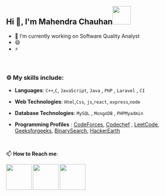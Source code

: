 ## Hi 👋, I'm Mahendra Chauhan<img src="https://media4.giphy.com/media/PgnpGT8tJsWfNabS8d/giphy.gif" width="50"> 


- 🔭 I’m currently working on Software Quality Analyst
- 😄 
- ⚡ 

<br>


### :gear: My skills include:

- **Languages**: `C++`,`C`, `JavaScript`, `Java` , `PHP` , `Laravel` , `CI` 

- **Web Technologies**: `Html`,`Css`, `js`,`react`, `express`,`node`

- **Database Technologies**: `MySQL` , `MongoDB` , `PHPMyadmin`


- **Programming Profiles** :  [CodeForces](https://codeforces.com), [Codechef](https://www.codechef.com) , [LeetCode](https://leetcode.com), [Geeksforgeeks](https://auth.geeksforgeeks.org), [BinarySearch](https://binarysearch.com), [HackerEarth](https://www.hackerearth.com)


<br>


📫 **How to Reach me**: 
 

<a href="https://www.linkedin.com/in/">
  <img align="left" width=70px src="https://img.icons8.com/clouds/100/000000/linkedin.png"/>
</a>
  <a href="https://twitter.com">
  <img align="left" width=70px src="https://i.pinimg.com/originals/2d/56/d9/2d56d904b055625cc83afae9db3b7f57.png"/>
</a>
<a href="mailto:mahendrachauhan@gmail.com">
  <img align="left" width=70px src="https://cdn-icons-png.flaticon.com/512/281/281769.png"/>
</a></br>
<br>
<br>
<br>
<br>
